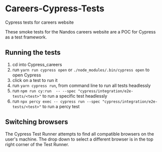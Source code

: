 # Careers-Cypress-Tests
Cypress tests for careers website

These smoke tests for the Nandos careers website are a POC for Cypress as a test framework. 

## Running the tests

1. cd into Cypress_careers
1. run `yarn run cypress open` or `./node_modules/.bin/cypress open` to open Cypress
1. click on a test to run it
1. run `yarn cypress run`, from command line to run all tests headlessly
1. run `npm run cy:run  -- --spec "cypress/integration/e2e-tests/<test>"` to run a specific test headlessly
2. run `npx percy exec -- cypress run --spec "cypress/integration/e2e-tests/<test>"` to run a percy test

## Switching browsers

The Cypress Test Runner attempts to find all compatible browsers on the user's machine. 
The drop down to select a different browser is in the top right corner of the Test Runner.



